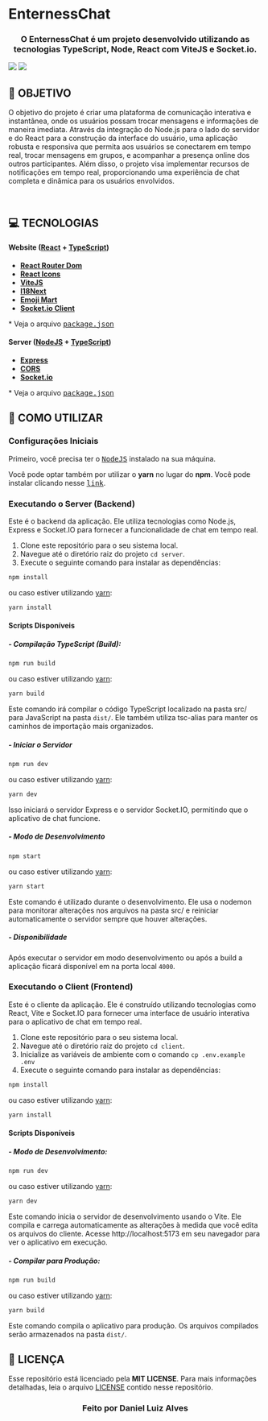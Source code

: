 # EnternessChat

<h3 align="center">
O EnternessChat é um projeto desenvolvido utilizando as tecnologias TypeScript, Node, React com ViteJS e Socket.io.
</h3>

<img src="https://res.cloudinary.com/technical-intelligence/image/upload/c_pad,b_auto:predominant,fl_preserve_transparency/v1693233153/home_otsqov.jpg?_s=public-apps">
<img src="https://res.cloudinary.com/technical-intelligence/image/upload/c_pad,b_auto:predominant,fl_preserve_transparency/v1693233153/Chat_qkmwi4.jpg?_s=public-apps">


## **:rocket: OBJETIVO**

O objetivo do projeto é criar uma plataforma de comunicação interativa e instantânea, onde os usuários possam trocar mensagens e informações de maneira imediata. Através da integração do Node.js para o lado do servidor e do React para a construção da interface do usuário, uma aplicação robusta e responsiva que permita aos usuários se conectarem em tempo real, trocar mensagens em grupos, e acompanhar a presença online dos outros participantes. Além disso, o projeto visa implementar recursos de notificações em tempo real, proporcionando uma experiência de chat completa e dinâmica para os usuários envolvidos.

</br>

## **:computer: TECNOLOGIAS**

#### **Website** ([React](https://react.dev/) + [TypeScript](https://www.typescriptlang.org/))

- **[React Router Dom](https://reactrouter.com/en/6.15.0)**
- **[React Icons](https://react-icons.github.io/react-icons/)**
- **[ViteJS](https://vitejs.dev/)**
- **[I18Next](https://react.i18next.com/)**
- **[Emoji Mart](https://github.com/missive/emoji-mart)**
- **[Socket.io Client](https://www.npmjs.com/package/socket.io-client)**

\* Veja o arquivo <kbd>[package.json](./client/package.json)</kbd>

#### **Server** ([NodeJS](https://nodejs.org/en) + [TypeScript](https://www.typescriptlang.org/))

- **[Express](https://expressjs.com/pt-br/)**
- **[CORS](https://www.npmjs.com/package/cors)**
- **[Socket.io](https://socket.io/pt-br/)**

\* Veja o arquivo <kbd>[package.json](./server/package.json)</kbd>

## **:wine_glass: COMO UTILIZAR**

### Configurações Iniciais

Primeiro, você precisa ter o <kbd>[NodeJS](https://nodejs.org/en/download/)</kbd> instalado na sua máquina.

Você pode optar também por utilizar o **yarn** no lugar do **npm**. Você pode instalar clicando nesse <kbd>[link](https://yarnpkg.com/)</kbd>.

### Executando o Server (Backend)

Este é o backend da aplicação. Ele utiliza tecnologias como Node.js, Express e Socket.IO para fornecer a funcionalidade de chat em tempo real.

1. Clone este repositório para o seu sistema local.
2. Navegue até o diretório raiz do projeto `cd server`.
3. Execute o seguinte comando para instalar as dependências:

```bash
npm install
```

ou caso estiver utilizando [yarn](https://yarnpkg.com/):

```bash
yarn install
```

#### Scripts Disponíveis

##### - Compilação TypeScript (Build):

```bash
npm run build
```

ou caso estiver utilizando [yarn](https://yarnpkg.com/):

```bash
yarn build
```

Este comando irá compilar o código TypeScript localizado na pasta src/ para JavaScript na pasta `dist/`. Ele também utiliza tsc-alias para manter os caminhos de importação mais organizados.

##### - Iniciar o Servidor

```bash
npm run dev
```

ou caso estiver utilizando [yarn](https://yarnpkg.com/):

```bash
yarn dev
```

Isso iniciará o servidor Express e o servidor Socket.IO, permitindo que o aplicativo de chat funcione.

##### - Modo de Desenvolvimento

```bash
npm start
```

ou caso estiver utilizando [yarn](https://yarnpkg.com/):

```bash
yarn start
```

Este comando é utilizado durante o desenvolvimento. Ele usa o nodemon para monitorar alterações nos arquivos na pasta src/ e reiniciar automaticamente o servidor sempre que houver alterações.

##### - Disponibilidade

Após executar o servidor em modo desenvolvimento ou após a build a aplicação ficará disponível em na porta local `4000`.

### Executando o Client (Frontend)

Este é o cliente da aplicação. Ele é construído utilizando tecnologias como React, Vite e Socket.IO para fornecer uma interface de usuário interativa para o aplicativo de chat em tempo real.

1. Clone este repositório para o seu sistema local.
2. Navegue até o diretório raiz do projeto `cd client`.
3. Inicialize as variáveis de ambiente com o comando `cp .env.example .env`
4. Execute o seguinte comando para instalar as dependências:

```bash
npm install
```

ou caso estiver utilizando [yarn](https://yarnpkg.com/):

```bash
yarn install
```


#### Scripts Disponíveis

##### - Modo de Desenvolvimento:

```bash
npm run dev
```

ou caso estiver utilizando [yarn](https://yarnpkg.com/):

```bash
yarn dev
```

Este comando inicia o servidor de desenvolvimento usando o Vite. Ele compila e carrega automaticamente as alterações à medida que você edita os arquivos do cliente. Acesse http://localhost:5173 em seu navegador para ver o aplicativo em execução.

##### - Compilar para Produção:

```bash
npm run build
```

ou caso estiver utilizando [yarn](https://yarnpkg.com/):

```bash
yarn build
```

Este comando compila o aplicativo para produção. Os arquivos compilados serão armazenados na pasta `dist/`.

## **:page_with_curl: LICENÇA**

Esse repositório está licenciado pela **MIT LICENSE**. Para mais informações detalhadas, leia o arquivo [LICENSE](./LICENSE) contido nesse repositório.

<h3 align="center">
Feito por Daniel Luiz Alves
<br><br>
</h3>
